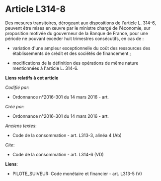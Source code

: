 # Article L314-8

Des mesures transitoires, dérogeant aux dispositions de l'article L. 314-6, peuvent être mises en œuvre par le ministre
chargé de l'économie, sur proposition motivée du gouverneur de la Banque de France, pour une période ne pouvant excéder huit
trimestres consécutifs, en cas de :

- variation d'une ampleur exceptionnelle du coût des ressources des établissements de crédit et des sociétés de financement ;

- modifications de la définition des opérations de même nature mentionnées à l'article L. 314-6.

**Liens relatifs à cet article**

_Codifié par_:

  - Ordonnance n°2016-301 du 14 mars 2016 - art.

_Créé par_:

  - Ordonnance n°2016-301 du 14 mars 2016 - art.

_Anciens textes_:

  - Code de la consommation - art. L313-3, alinéa 4 (Ab)

_Cite_:

  - Code de la consommation - art. L314-6 (VD)

**Liens**:

  - PILOTE_SUIVEUR: Code monétaire et financier - art. L313-5 (V)

